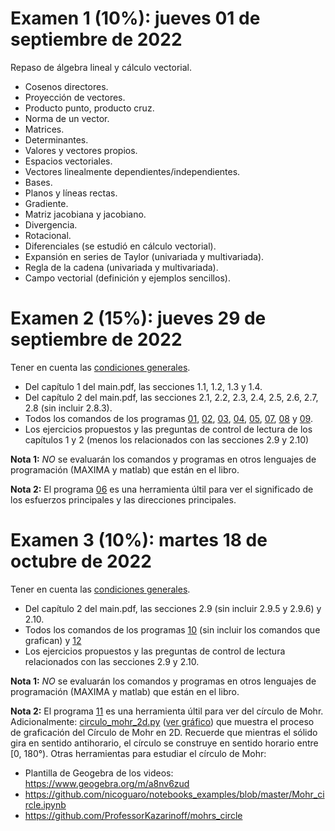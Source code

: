 # Examen 1 (10%): jueves 01 de septiembre de 2022

Repaso de álgebra lineal y cálculo vectorial.
- Cosenos directores.
- Proyección de vectores.
- Producto punto, producto cruz.
- Norma de un vector.
- Matrices.
- Determinantes.
- Valores y vectores propios.
- Espacios vectoriales.
- Vectores linealmente dependientes/independientes.
- Bases.
- Planos y líneas rectas.
- Gradiente.
- Matriz jacobiana y jacobiano.
- Divergencia.
- Rotacional.
- Diferenciales (se estudió en cálculo vectorial).
- Expansión en series de Taylor (univariada y multivariada).
- Regla de la cadena (univariada y multivariada).
- Campo vectorial (definición y ejemplos sencillos).


# Examen 2 (15%): jueves 29 de septiembre de 2022
Tener en cuenta las [condiciones generales](/docs/cronograma_2022-2s.md#sobre-la-evaluación).

- Del capítulo 1 del main.pdf, las secciones 1.1, 1.2, 1.3 y 1.4.
- Del capítulo 2 del main.pdf, las secciones 2.1, 2.2, 2.3, 2.4, 2.5, 2.6, 2.7, 2.8 (sin incluir 2.8.3).
- Todos los comandos de los programas [01](/codigo/01-(2_6_1)-cambio_base_tri.ipynb), [02](/codigo/02-(2_6_2)-cambio_base_bi.ipynb), [03](/codigo/03-(2_6_2)-problema_flamant.ipynb), [04](/codigo/04-(2_7)-tan_nor_plano.ipynb), [05](/codigo/05-(2_8_1)-ejemplo_1.ipynb), [07](/codigo/07-(2_8_2)-tens_dir_princ_3d.ipynb), [08](/codigo/08-(2_8_2)-ejemplo_1.ipynb) y [09](/codigo/09-(2_8_4)_ortogonalidad_dir_pples.ipynb).
- Los ejercicios propuestos y las preguntas de control de lectura de los capítulos 1 y 2 (menos los relacionados con las secciones 2.9 y 2.10)

**Nota 1:** *NO* se evaluarán los comandos y programas en otros lenguajes de programación (MAXIMA y matlab) que están en el libro.

**Nota 2:** El programa [06](/codigo/06-esf_dir_pples_interactivo.ipynb) es una herramienta últil para ver el significado de los esfuerzos principales y las direcciones principales.

# Examen 3 (10%): martes 18 de octubre de 2022
Tener en cuenta las [condiciones generales](/docs/cronograma_2022-2s.md#sobre-la-evaluación).

- Del capítulo 2 del main.pdf, las secciones 2.9 (sin incluir 2.9.5 y 2.9.6) y 2.10.
- Todos los comandos de los programas [10](/codigo/10-(2_9_4)-ejemplo_circulo_mohr_2d.ipynb) (sin incluir los comandos que grafican) y [12](/codigo/12-(2_9_7)-circulo_mohr_3d.ipynb)
- Los ejercicios propuestos y las preguntas de control de lectura relacionados con las secciones 2.9 y 2.10.

**Nota 1:** *NO* se evaluarán los comandos y programas en otros lenguajes de programación (MAXIMA y matlab) que están en el libro.
	
**Nota 2:** El programa [11](/codigo/11-circulo_mohr_2d_interactivo.ipynb) es una herramienta últil para ver del círculo de Mohr. Adicionalmente: [circulo_mohr_2d.py](https://github.com/jnramirezg/mecanica_de_solidos_un/blob/main/codigos/cap_02/circulo_mohr_2d.py) ([ver gráfico](https://github.com/jnramirezg/mecanica_de_solidos_un/blob/main/codigos/cap_02/mygif.gif)) que muestra el proceso de graficación del Círculo de Mohr en 2D. Recuerde que mientras el sólido gira en sentido antihorario, el círculo se construye en sentido horario entre [0, 180°). Otras herramientas para estudiar el círculo de Mohr:
- Plantilla de Geogebra de los videos: <https://www.geogebra.org/m/a8nv6zud>
- <https://github.com/nicoguaro/notebooks_examples/blob/master/Mohr_circle.ipynb>
- <https://github.com/ProfessorKazarinoff/mohrs_circle>



